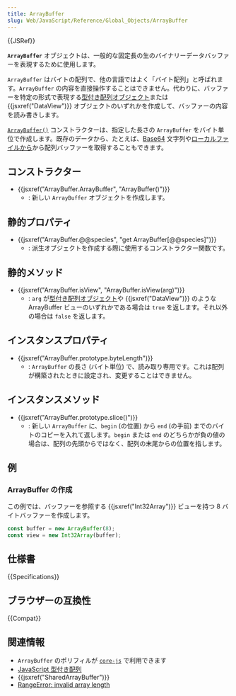 ```yaml
---
title: ArrayBuffer
slug: Web/JavaScript/Reference/Global_Objects/ArrayBuffer
---
```


{{JSRef}}

**`ArrayBuffer`** オブジェクトは、一般的な固定長の生のバイナリーデータバッファーを表現するために使用します。

`ArrayBuffer` はバイトの配列で、他の言語ではよく「バイト配列」と呼ばれます。`ArrayBuffer` の内容を直接操作することはできません。代わりに、バッファーを特定の形式で表現する[型付き配列オブジェクト](/ja/docs/Web/JavaScript/Reference/Global_Objects/TypedArray)または {{jsxref("DataView")}} オブジェクトのいずれかを作成して、バッファーの内容を読み書きします。

[`ArrayBuffer()`](/ja/docs/Web/JavaScript/Reference/Global_Objects/ArrayBuffer/ArrayBuffer) コンストラクターは、指定した長さの `ArrayBuffer` をバイト単位で作成します。既存のデータから、たとえば、[Base64](/ja/docs/Glossary/Base64) 文字列や[ローカルファイルから](/ja/docs/Web/API/FileReader/readAsArrayBuffer)から配列バッファーを取得することもできます。

## コンストラクター

- {{jsxref("ArrayBuffer.ArrayBuffer", "ArrayBuffer()")}}
  - : 新しい `ArrayBuffer` オブジェクトを作成します。

## 静的プロパティ

- {{jsxref("ArrayBuffer.@@species", "get ArrayBuffer[@@species]")}}
  - : 派生オブジェクトを作成する際に使用するコンストラクター関数です。

## 静的メソッド

- {{jsxref("ArrayBuffer.isView", "ArrayBuffer.isView(arg)")}}
  - : `arg` が<a href="/ja/docs/Web/JavaScript/Reference/Global_Objects/TypedArray">型付き配列オブジェクト</a>や {{jsxref("DataView")}} のような ArrayBuffer ビューのいずれかである場合は `true` を返します。それ以外の場合は `false` を返します。

## インスタンスプロパティ

- {{jsxref("ArrayBuffer.prototype.byteLength")}}
  - : `ArrayBuffer` の長さ (バイト単位) で、読み取り専用です。これは配列が構築されたときに設定され、変更することはできません。

## インスタンスメソッド

- {{jsxref("ArrayBuffer.prototype.slice()")}}
  - : 新しい `ArrayBuffer` に、`begin` (の位置) から `end` (の手前) までのバイトのコピーを入れて返します。`begin` または `end` のどちらかが負の値の場合は、配列の先頭からではなく、配列の末尾からの位置を指します。

## 例

### ArrayBuffer の作成

この例では、バッファーを参照する {{jsxref("Int32Array")}} ビューを持つ 8 バイトバッファーを作成します。

```js
const buffer = new ArrayBuffer(8);
const view = new Int32Array(buffer);
```

## 仕様書

{{Specifications}}

## ブラウザーの互換性

{{Compat}}

## 関連情報

- `ArrayBuffer` のポリフィルが [`core-js`](https://github.com/zloirock/core-js#ecmascript-typed-arrays) で利用できます
- [JavaScript 型付き配列](/ja/docs/Web/JavaScript/Typed_arrays)
- {{jsxref("SharedArrayBuffer")}}
- [RangeError: invalid array length](/ja/docs/Web/JavaScript/Reference/Errors/Invalid_array_length)
